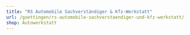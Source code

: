 ```yaml
---
title: "RS Automobile Sachverständiger & Kfz-Werkstatt"
url: /goettingen/rs-automobile-sachverstaendiger-und-kfz-werkstatt/
shop: Autowerkstatt
---
```

